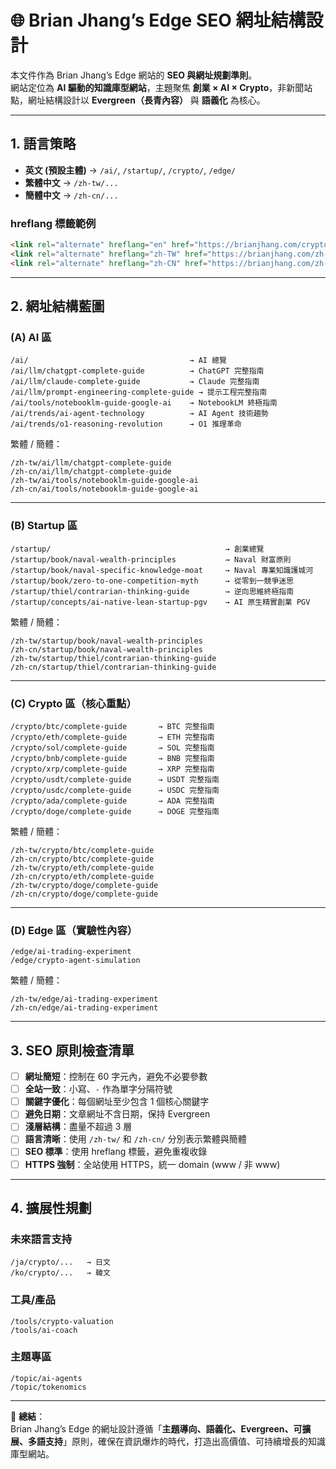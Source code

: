 # 🌐 Brian Jhang’s Edge SEO 網址結構設計

本文件作為 Brian Jhang’s Edge 網站的 **SEO 與網址規劃準則**。  
網站定位為 **AI 驅動的知識庫型網站**，主題聚焦 **創業 × AI × Crypto**，非新聞站點，網址結構設計以 **Evergreen（長青內容）** 與 **語義化** 為核心。  

---

## 1. 語言策略

- **英文 (預設主體)** → `/ai/`, `/startup/`, `/crypto/`, `/edge/`
- **繁體中文** → `/zh-tw/...`
- **簡體中文** → `/zh-cn/...`

### hreflang 標籤範例
```html
<link rel="alternate" hreflang="en" href="https://brianjhang.com/crypto/btc/complete-guide" />
<link rel="alternate" hreflang="zh-TW" href="https://brianjhang.com/zh-tw/crypto/btc/complete-guide" />
<link rel="alternate" hreflang="zh-CN" href="https://brianjhang.com/zh-cn/crypto/btc/complete-guide" />
```

---

## 2. 網址結構藍圖

### (A) AI 區
```
/ai/                                    → AI 總覽
/ai/llm/chatgpt-complete-guide          → ChatGPT 完整指南
/ai/llm/claude-complete-guide           → Claude 完整指南
/ai/llm/prompt-engineering-complete-guide → 提示工程完整指南
/ai/tools/notebooklm-guide-google-ai    → NotebookLM 終極指南
/ai/trends/ai-agent-technology          → AI Agent 技術趨勢
/ai/trends/o1-reasoning-revolution      → O1 推理革命
```

繁體 / 簡體：
```
/zh-tw/ai/llm/chatgpt-complete-guide
/zh-cn/ai/llm/chatgpt-complete-guide
/zh-tw/ai/tools/notebooklm-guide-google-ai
/zh-cn/ai/tools/notebooklm-guide-google-ai
```

---

### (B) Startup 區
```
/startup/                                       → 創業總覽
/startup/book/naval-wealth-principles           → Naval 財富原則
/startup/book/naval-specific-knowledge-moat     → Naval 專業知識護城河
/startup/book/zero-to-one-competition-myth      → 從零到一競爭迷思
/startup/thiel/contrarian-thinking-guide        → 逆向思維終極指南
/startup/concepts/ai-native-lean-startup-pgv    → AI 原生精實創業 PGV
```

繁體 / 簡體：
```
/zh-tw/startup/book/naval-wealth-principles
/zh-cn/startup/book/naval-wealth-principles
/zh-tw/startup/thiel/contrarian-thinking-guide
/zh-cn/startup/thiel/contrarian-thinking-guide
```

---

### (C) Crypto 區（核心重點）
```
/crypto/btc/complete-guide       → BTC 完整指南
/crypto/eth/complete-guide       → ETH 完整指南
/crypto/sol/complete-guide       → SOL 完整指南
/crypto/bnb/complete-guide       → BNB 完整指南
/crypto/xrp/complete-guide       → XRP 完整指南
/crypto/usdt/complete-guide      → USDT 完整指南
/crypto/usdc/complete-guide      → USDC 完整指南
/crypto/ada/complete-guide       → ADA 完整指南
/crypto/doge/complete-guide      → DOGE 完整指南
```

繁體 / 簡體：
```
/zh-tw/crypto/btc/complete-guide 
/zh-cn/crypto/btc/complete-guide 
/zh-tw/crypto/eth/complete-guide
/zh-cn/crypto/eth/complete-guide
/zh-tw/crypto/doge/complete-guide
/zh-cn/crypto/doge/complete-guide
```

---

### (D) Edge 區（實驗性內容）
```
/edge/ai-trading-experiment
/edge/crypto-agent-simulation
```

繁體 / 簡體：
```
/zh-tw/edge/ai-trading-experiment
/zh-cn/edge/ai-trading-experiment
```

---

## 3. SEO 原則檢查清單

- [ ] **網址簡短**：控制在 60 字元內，避免不必要參數  
- [ ] **全站一致**：小寫、`-` 作為單字分隔符號  
- [ ] **關鍵字優化**：每個網址至少包含 1 個核心關鍵字  
- [ ] **避免日期**：文章網址不含日期，保持 Evergreen  
- [ ] **淺層結構**：盡量不超過 3 層  
- [ ] **語言清晰**：使用 `/zh-tw/` 和 `/zh-cn/` 分別表示繁體與簡體  
- [ ] **SEO 標準**：使用 hreflang 標籤，避免重複收錄  
- [ ] **HTTPS 強制**：全站使用 HTTPS，統一 domain (www / 非 www)  

---

## 4. 擴展性規劃

### 未來語言支持
```
/ja/crypto/...   → 日文
/ko/crypto/...   → 韓文
```

### 工具/產品
```
/tools/crypto-valuation
/tools/ai-coach
```

### 主題專區
```
/topic/ai-agents
/topic/tokenomics
```

---

📌 **總結**：  
Brian Jhang’s Edge 的網址設計遵循「**主題導向、語義化、Evergreen、可擴展、多語支持**」原則，確保在資訊爆炸的時代，打造出高價值、可持續增長的知識庫型網站。  
